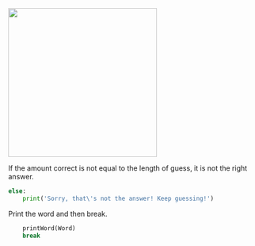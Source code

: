 <!--title={If Guess is Incorrect}-->

<!--concepts={Print Statements}-->

<!--badges={Python:90, Software Engineering:10}-->

<img src="https://icon-library.net/images/try-again-icon/try-again-icon-3.jpg" width='300'>

If the amount correct is not equal to the length of guess, it is not the right answer. 

```python
else:
	print('Sorry, that\'s not the answer! Keep guessing!')
```

Print the word and then break.

```python
	printWord(Word)
	break
```

